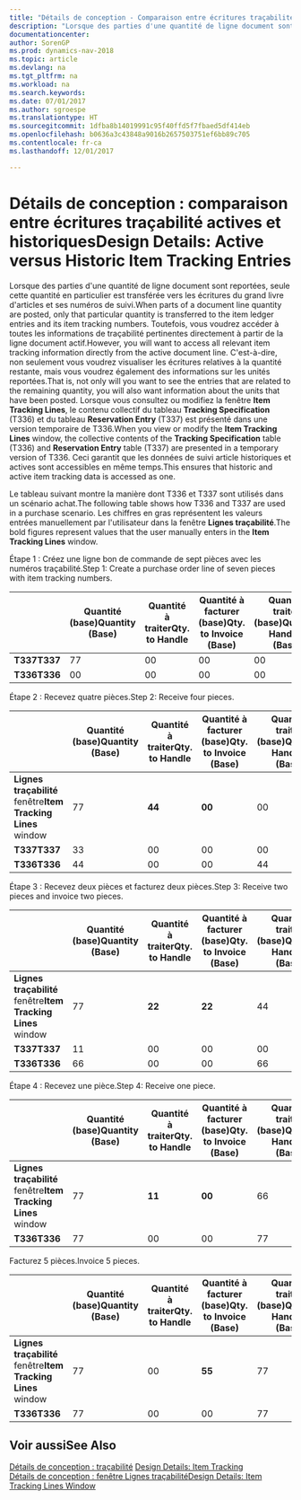 ```yaml
---
title: "Détails de conception - Comparaison entre écritures traçabilité actives et historiques"
description: "Lorsque des parties d'une quantité de ligne document sont reportées, seule cette quantité en particulier est transférée vers les écritures du grand livre d'articles et ses numéros de suivi. Toutefois, vous voudrez accéder à toutes les informations de traçabilité pertinentes directement à partir de la ligne document actif. C'est-à-dire, non seulement vous voudrez visualiser les écritures relatives à la quantité restante, mais vous voudrez également des informations sur les unités reportées. Lorsque vous consultez ou modifiez la fenêtre **Lignes traçabilité**, le contenu collectif du tableau **Spécification traçabilité** (T336) et du tableau **Ecriture réservation** (T337) est présenté dans une version temporaire de T336. Ceci garantit que les données de suivi article historiques et actives sont accessibles en même temps."
documentationcenter: 
author: SorenGP
ms.prod: dynamics-nav-2018
ms.topic: article
ms.devlang: na
ms.tgt_pltfrm: na
ms.workload: na
ms.search.keywords: 
ms.date: 07/01/2017
ms.author: sgroespe
ms.translationtype: HT
ms.sourcegitcommit: 1dfba8b14019991c95f40ffd5f7fbaed5df414eb
ms.openlocfilehash: b0636a3c43848a9016b2657503751ef6bb89c705
ms.contentlocale: fr-ca
ms.lasthandoff: 12/01/2017

---
```

# <a name="design-details-active-versus-historic-item-tracking-entries"></a><span data-ttu-id="846f3-107">Détails de conception : comparaison entre écritures traçabilité actives et historiques</span><span class="sxs-lookup"><span data-stu-id="846f3-107">Design Details: Active versus Historic Item Tracking Entries</span></span>
<span data-ttu-id="846f3-108">Lorsque des parties d'une quantité de ligne document sont reportées, seule cette quantité en particulier est transférée vers les écritures du grand livre d'articles et ses numéros de suivi.</span><span class="sxs-lookup"><span data-stu-id="846f3-108">When parts of a document line quantity are posted, only that particular quantity is transferred to the item ledger entries and its item tracking numbers.</span></span> <span data-ttu-id="846f3-109">Toutefois, vous voudrez accéder à toutes les informations de traçabilité pertinentes directement à partir de la ligne document actif.</span><span class="sxs-lookup"><span data-stu-id="846f3-109">However, you will want to access all relevant item tracking information directly from the active document line.</span></span> <span data-ttu-id="846f3-110">C'est-à-dire, non seulement vous voudrez visualiser les écritures relatives à la quantité restante, mais vous voudrez également des informations sur les unités reportées.</span><span class="sxs-lookup"><span data-stu-id="846f3-110">That is, not only will you want to see the entries that are related to the remaining quantity, you will also want information about the units that have been posted.</span></span> <span data-ttu-id="846f3-111">Lorsque vous consultez ou modifiez la fenêtre **Item Tracking Lines**, le contenu collectif du tableau **Tracking Specification** (T336) et du tableau **Reservation Entry** (T337) est présenté dans une version temporaire de T336.</span><span class="sxs-lookup"><span data-stu-id="846f3-111">When you view or modify the **Item Tracking Lines** window, the collective contents of the **Tracking Specification** table (T336) and **Reservation Entry** table (T337) are presented in a temporary version of T336.</span></span> <span data-ttu-id="846f3-112">Ceci garantit que les données de suivi article historiques et actives sont accessibles en même temps.</span><span class="sxs-lookup"><span data-stu-id="846f3-112">This ensures that historic and active item tracking data is accessed as one.</span></span>  

 <span data-ttu-id="846f3-113">Le tableau suivant montre la manière dont T336 et T337 sont utilisés dans un scénario achat.</span><span class="sxs-lookup"><span data-stu-id="846f3-113">The following table shows how T336 and T337 are used in a purchase scenario.</span></span> <span data-ttu-id="846f3-114">Les chiffres en gras représentent les valeurs entrées manuellement par l'utilisateur dans la fenêtre **Lignes traçabilité**.</span><span class="sxs-lookup"><span data-stu-id="846f3-114">The bold figures represent values that the user manually enters in the **Item Tracking Lines** window.</span></span>  

 <span data-ttu-id="846f3-115">Étape 1 : Créez une ligne bon de commande de sept pièces avec les numéros traçabilité.</span><span class="sxs-lookup"><span data-stu-id="846f3-115">Step 1: Create a purchase order line of seven pieces with item tracking numbers.</span></span>  

||<span data-ttu-id="846f3-116">**Quantité (base)**</span><span class="sxs-lookup"><span data-stu-id="846f3-116">**Quantity (Base)**</span></span>|<span data-ttu-id="846f3-117">**Quantité à traiter**</span><span class="sxs-lookup"><span data-stu-id="846f3-117">**Qty. to Handle**</span></span>|<span data-ttu-id="846f3-118">**Quantité à facturer (base)**</span><span class="sxs-lookup"><span data-stu-id="846f3-118">**Qty. to Invoice (Base)**</span></span>|<span data-ttu-id="846f3-119">**Quantité traitée (base)**</span><span class="sxs-lookup"><span data-stu-id="846f3-119">**Quantity Handled (Base)**</span></span>|<span data-ttu-id="846f3-120">**Quantité facturée (base)**</span><span class="sxs-lookup"><span data-stu-id="846f3-120">**Quantity Invoiced (Base)**</span></span>|  
|-|----------------------------------------------|--------------------------------------------|------------------------------------------------------|-------------------------------------------------------|--------------------------------------------------------|  
|<span data-ttu-id="846f3-121">**T337**</span><span class="sxs-lookup"><span data-stu-id="846f3-121">**T337**</span></span>|<span data-ttu-id="846f3-122">7</span><span class="sxs-lookup"><span data-stu-id="846f3-122">7</span></span>|<span data-ttu-id="846f3-123">0</span><span class="sxs-lookup"><span data-stu-id="846f3-123">0</span></span>|<span data-ttu-id="846f3-124">0</span><span class="sxs-lookup"><span data-stu-id="846f3-124">0</span></span>|<span data-ttu-id="846f3-125">0</span><span class="sxs-lookup"><span data-stu-id="846f3-125">0</span></span>|<span data-ttu-id="846f3-126">0</span><span class="sxs-lookup"><span data-stu-id="846f3-126">0</span></span>|  
|<span data-ttu-id="846f3-127">**T336**</span><span class="sxs-lookup"><span data-stu-id="846f3-127">**T336**</span></span>|<span data-ttu-id="846f3-128">0</span><span class="sxs-lookup"><span data-stu-id="846f3-128">0</span></span>|<span data-ttu-id="846f3-129">0</span><span class="sxs-lookup"><span data-stu-id="846f3-129">0</span></span>|<span data-ttu-id="846f3-130">0</span><span class="sxs-lookup"><span data-stu-id="846f3-130">0</span></span>|<span data-ttu-id="846f3-131">0</span><span class="sxs-lookup"><span data-stu-id="846f3-131">0</span></span>|<span data-ttu-id="846f3-132">0</span><span class="sxs-lookup"><span data-stu-id="846f3-132">0</span></span>|  

 <span data-ttu-id="846f3-133">Étape 2 : Recevez quatre pièces.</span><span class="sxs-lookup"><span data-stu-id="846f3-133">Step 2: Receive four pieces.</span></span>  

||<span data-ttu-id="846f3-134">**Quantité (base)**</span><span class="sxs-lookup"><span data-stu-id="846f3-134">**Quantity (Base)**</span></span>|<span data-ttu-id="846f3-135">**Quantité à traiter**</span><span class="sxs-lookup"><span data-stu-id="846f3-135">**Qty. to Handle**</span></span>|<span data-ttu-id="846f3-136">**Quantité à facturer (base)**</span><span class="sxs-lookup"><span data-stu-id="846f3-136">**Qty. to Invoice (Base)**</span></span>|<span data-ttu-id="846f3-137">**Quantité traitée (base)**</span><span class="sxs-lookup"><span data-stu-id="846f3-137">**Quantity Handled (Base)**</span></span>|<span data-ttu-id="846f3-138">**Quantité facturée (base)**</span><span class="sxs-lookup"><span data-stu-id="846f3-138">**Quantity Invoiced (Base)**</span></span>|  
|-|----------------------------------------------|--------------------------------------------|------------------------------------------------------|-------------------------------------------------------|--------------------------------------------------------|  
|<span data-ttu-id="846f3-139">**Lignes traçabilité** fenêtre</span><span class="sxs-lookup"><span data-stu-id="846f3-139">**Item Tracking Lines** window</span></span>|<span data-ttu-id="846f3-140">7</span><span class="sxs-lookup"><span data-stu-id="846f3-140">7</span></span>|<span data-ttu-id="846f3-141">**4**</span><span class="sxs-lookup"><span data-stu-id="846f3-141">**4**</span></span>|<span data-ttu-id="846f3-142">**0**</span><span class="sxs-lookup"><span data-stu-id="846f3-142">**0**</span></span>|<span data-ttu-id="846f3-143">0</span><span class="sxs-lookup"><span data-stu-id="846f3-143">0</span></span>|<span data-ttu-id="846f3-144">0</span><span class="sxs-lookup"><span data-stu-id="846f3-144">0</span></span>|  
|<span data-ttu-id="846f3-145">**T337**</span><span class="sxs-lookup"><span data-stu-id="846f3-145">**T337**</span></span>|<span data-ttu-id="846f3-146">3</span><span class="sxs-lookup"><span data-stu-id="846f3-146">3</span></span>|<span data-ttu-id="846f3-147">0</span><span class="sxs-lookup"><span data-stu-id="846f3-147">0</span></span>|<span data-ttu-id="846f3-148">0</span><span class="sxs-lookup"><span data-stu-id="846f3-148">0</span></span>|<span data-ttu-id="846f3-149">0</span><span class="sxs-lookup"><span data-stu-id="846f3-149">0</span></span>|<span data-ttu-id="846f3-150">0</span><span class="sxs-lookup"><span data-stu-id="846f3-150">0</span></span>|  
|<span data-ttu-id="846f3-151">**T336**</span><span class="sxs-lookup"><span data-stu-id="846f3-151">**T336**</span></span>|<span data-ttu-id="846f3-152">4</span><span class="sxs-lookup"><span data-stu-id="846f3-152">4</span></span>|<span data-ttu-id="846f3-153">0</span><span class="sxs-lookup"><span data-stu-id="846f3-153">0</span></span>|<span data-ttu-id="846f3-154">0</span><span class="sxs-lookup"><span data-stu-id="846f3-154">0</span></span>|<span data-ttu-id="846f3-155">4</span><span class="sxs-lookup"><span data-stu-id="846f3-155">4</span></span>|<span data-ttu-id="846f3-156">0</span><span class="sxs-lookup"><span data-stu-id="846f3-156">0</span></span>|  

 <span data-ttu-id="846f3-157">Étape 3 : Recevez deux pièces et facturez deux pièces.</span><span class="sxs-lookup"><span data-stu-id="846f3-157">Step 3: Receive two pieces and invoice two pieces.</span></span>  

||<span data-ttu-id="846f3-158">**Quantité (base)**</span><span class="sxs-lookup"><span data-stu-id="846f3-158">**Quantity (Base)**</span></span>|<span data-ttu-id="846f3-159">**Quantité à traiter**</span><span class="sxs-lookup"><span data-stu-id="846f3-159">**Qty. to Handle**</span></span>|<span data-ttu-id="846f3-160">**Quantité à facturer (base)**</span><span class="sxs-lookup"><span data-stu-id="846f3-160">**Qty. to Invoice (Base)**</span></span>|<span data-ttu-id="846f3-161">**Quantité traitée (base)**</span><span class="sxs-lookup"><span data-stu-id="846f3-161">**Quantity Handled (Base)**</span></span>|<span data-ttu-id="846f3-162">**Quantité facturée (base)**</span><span class="sxs-lookup"><span data-stu-id="846f3-162">**Quantity Invoiced (Base)**</span></span>|  
|-|----------------------------------------------|--------------------------------------------|------------------------------------------------------|-------------------------------------------------------|--------------------------------------------------------|  
|<span data-ttu-id="846f3-163">**Lignes traçabilité** fenêtre</span><span class="sxs-lookup"><span data-stu-id="846f3-163">**Item Tracking Lines** window</span></span>|<span data-ttu-id="846f3-164">7</span><span class="sxs-lookup"><span data-stu-id="846f3-164">7</span></span>|<span data-ttu-id="846f3-165">**2**</span><span class="sxs-lookup"><span data-stu-id="846f3-165">**2**</span></span>|<span data-ttu-id="846f3-166">**2**</span><span class="sxs-lookup"><span data-stu-id="846f3-166">**2**</span></span>|<span data-ttu-id="846f3-167">4</span><span class="sxs-lookup"><span data-stu-id="846f3-167">4</span></span>|<span data-ttu-id="846f3-168">0</span><span class="sxs-lookup"><span data-stu-id="846f3-168">0</span></span>|  
|<span data-ttu-id="846f3-169">**T337**</span><span class="sxs-lookup"><span data-stu-id="846f3-169">**T337**</span></span>|<span data-ttu-id="846f3-170">1</span><span class="sxs-lookup"><span data-stu-id="846f3-170">1</span></span>|<span data-ttu-id="846f3-171">0</span><span class="sxs-lookup"><span data-stu-id="846f3-171">0</span></span>|<span data-ttu-id="846f3-172">0</span><span class="sxs-lookup"><span data-stu-id="846f3-172">0</span></span>|<span data-ttu-id="846f3-173">0</span><span class="sxs-lookup"><span data-stu-id="846f3-173">0</span></span>|<span data-ttu-id="846f3-174">0</span><span class="sxs-lookup"><span data-stu-id="846f3-174">0</span></span>|  
|<span data-ttu-id="846f3-175">**T336**</span><span class="sxs-lookup"><span data-stu-id="846f3-175">**T336**</span></span>|<span data-ttu-id="846f3-176">6</span><span class="sxs-lookup"><span data-stu-id="846f3-176">6</span></span>|<span data-ttu-id="846f3-177">0</span><span class="sxs-lookup"><span data-stu-id="846f3-177">0</span></span>|<span data-ttu-id="846f3-178">0</span><span class="sxs-lookup"><span data-stu-id="846f3-178">0</span></span>|<span data-ttu-id="846f3-179">6</span><span class="sxs-lookup"><span data-stu-id="846f3-179">6</span></span>|<span data-ttu-id="846f3-180">2</span><span class="sxs-lookup"><span data-stu-id="846f3-180">2</span></span>|  

 <span data-ttu-id="846f3-181">Étape 4 : Recevez une pièce.</span><span class="sxs-lookup"><span data-stu-id="846f3-181">Step 4: Receive one piece.</span></span>  

||<span data-ttu-id="846f3-182">**Quantité (base)**</span><span class="sxs-lookup"><span data-stu-id="846f3-182">**Quantity (Base)**</span></span>|<span data-ttu-id="846f3-183">**Quantité à traiter**</span><span class="sxs-lookup"><span data-stu-id="846f3-183">**Qty. to Handle**</span></span>|<span data-ttu-id="846f3-184">**Quantité à facturer (base)**</span><span class="sxs-lookup"><span data-stu-id="846f3-184">**Qty. to Invoice (Base)**</span></span>|<span data-ttu-id="846f3-185">**Quantité traitée (base)**</span><span class="sxs-lookup"><span data-stu-id="846f3-185">**Quantity Handled (Base)**</span></span>|<span data-ttu-id="846f3-186">**Quantité facturée (base)**</span><span class="sxs-lookup"><span data-stu-id="846f3-186">**Quantity Invoiced (Base)**</span></span>|  
|-|----------------------------------------------|--------------------------------------------|------------------------------------------------------|-------------------------------------------------------|--------------------------------------------------------|  
|<span data-ttu-id="846f3-187">**Lignes traçabilité** fenêtre</span><span class="sxs-lookup"><span data-stu-id="846f3-187">**Item Tracking Lines** window</span></span>|<span data-ttu-id="846f3-188">7</span><span class="sxs-lookup"><span data-stu-id="846f3-188">7</span></span>|<span data-ttu-id="846f3-189">**1**</span><span class="sxs-lookup"><span data-stu-id="846f3-189">**1**</span></span>|<span data-ttu-id="846f3-190">**0**</span><span class="sxs-lookup"><span data-stu-id="846f3-190">**0**</span></span>|<span data-ttu-id="846f3-191">6</span><span class="sxs-lookup"><span data-stu-id="846f3-191">6</span></span>|<span data-ttu-id="846f3-192">2</span><span class="sxs-lookup"><span data-stu-id="846f3-192">2</span></span>|  
|<span data-ttu-id="846f3-193">**T336**</span><span class="sxs-lookup"><span data-stu-id="846f3-193">**T336**</span></span>|<span data-ttu-id="846f3-194">7</span><span class="sxs-lookup"><span data-stu-id="846f3-194">7</span></span>|<span data-ttu-id="846f3-195">0</span><span class="sxs-lookup"><span data-stu-id="846f3-195">0</span></span>|<span data-ttu-id="846f3-196">0</span><span class="sxs-lookup"><span data-stu-id="846f3-196">0</span></span>|<span data-ttu-id="846f3-197">7</span><span class="sxs-lookup"><span data-stu-id="846f3-197">7</span></span>|<span data-ttu-id="846f3-198">2</span><span class="sxs-lookup"><span data-stu-id="846f3-198">2</span></span>|  

 <span data-ttu-id="846f3-199">Facturez 5 pièces.</span><span class="sxs-lookup"><span data-stu-id="846f3-199">Invoice 5 pieces.</span></span>  

||<span data-ttu-id="846f3-200">**Quantité (base)**</span><span class="sxs-lookup"><span data-stu-id="846f3-200">**Quantity (Base)**</span></span>|<span data-ttu-id="846f3-201">**Quantité à traiter**</span><span class="sxs-lookup"><span data-stu-id="846f3-201">**Qty. to Handle**</span></span>|<span data-ttu-id="846f3-202">**Quantité à facturer (base)**</span><span class="sxs-lookup"><span data-stu-id="846f3-202">**Qty. to Invoice (Base)**</span></span>|<span data-ttu-id="846f3-203">**Quantité traitée (base)**</span><span class="sxs-lookup"><span data-stu-id="846f3-203">**Quantity Handled (Base)**</span></span>|<span data-ttu-id="846f3-204">**Quantité facturée (base)**</span><span class="sxs-lookup"><span data-stu-id="846f3-204">**Quantity Invoiced (Base)**</span></span>|  
|-|----------------------------------------------|--------------------------------------------|------------------------------------------------------|-------------------------------------------------------|--------------------------------------------------------|  
|<span data-ttu-id="846f3-205">**Lignes traçabilité** fenêtre</span><span class="sxs-lookup"><span data-stu-id="846f3-205">**Item Tracking Lines** window</span></span>|<span data-ttu-id="846f3-206">7</span><span class="sxs-lookup"><span data-stu-id="846f3-206">7</span></span>|<span data-ttu-id="846f3-207">0</span><span class="sxs-lookup"><span data-stu-id="846f3-207">0</span></span>|<span data-ttu-id="846f3-208">**5**</span><span class="sxs-lookup"><span data-stu-id="846f3-208">**5**</span></span>|<span data-ttu-id="846f3-209">7</span><span class="sxs-lookup"><span data-stu-id="846f3-209">7</span></span>|<span data-ttu-id="846f3-210">2</span><span class="sxs-lookup"><span data-stu-id="846f3-210">2</span></span>|  
|<span data-ttu-id="846f3-211">**T336**</span><span class="sxs-lookup"><span data-stu-id="846f3-211">**T336**</span></span>|<span data-ttu-id="846f3-212">7</span><span class="sxs-lookup"><span data-stu-id="846f3-212">7</span></span>|<span data-ttu-id="846f3-213">0</span><span class="sxs-lookup"><span data-stu-id="846f3-213">0</span></span>|<span data-ttu-id="846f3-214">0</span><span class="sxs-lookup"><span data-stu-id="846f3-214">0</span></span>|<span data-ttu-id="846f3-215">7</span><span class="sxs-lookup"><span data-stu-id="846f3-215">7</span></span>|<span data-ttu-id="846f3-216">7</span><span class="sxs-lookup"><span data-stu-id="846f3-216">7</span></span>|  

## <a name="see-also"></a><span data-ttu-id="846f3-217">Voir aussi</span><span class="sxs-lookup"><span data-stu-id="846f3-217">See Also</span></span>  
 <span data-ttu-id="846f3-218">[Détails de conception : traçabilité](design-details-item-tracking.md) </span><span class="sxs-lookup"><span data-stu-id="846f3-218">[Design Details: Item Tracking](design-details-item-tracking.md) </span></span>  
 [<span data-ttu-id="846f3-219">Détails de conception : fenêtre Lignes traçabilité</span><span class="sxs-lookup"><span data-stu-id="846f3-219">Design Details: Item Tracking Lines Window</span></span>](design-details-item-tracking-lines-window.md)

